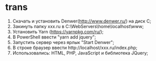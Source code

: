 # trans
1. Скачать и установить Denwer(http://www.denwer.ru/) на диск C;
2. Закинуть папку xxx.ru в C:\WebServers\home\localhost\www;
3. Установить Yarn (https://yarnpkg.com/ru/);
4. В PowerShell ввести "yarn add jquery";
5. Запустить сервер через ярлык "Start Denwer";
6. В строке браузер ввести http://localhost/xxx.ru/index.php;
7. Использовались: HTML, PHP, JavaScript и библиотека JQuery;

